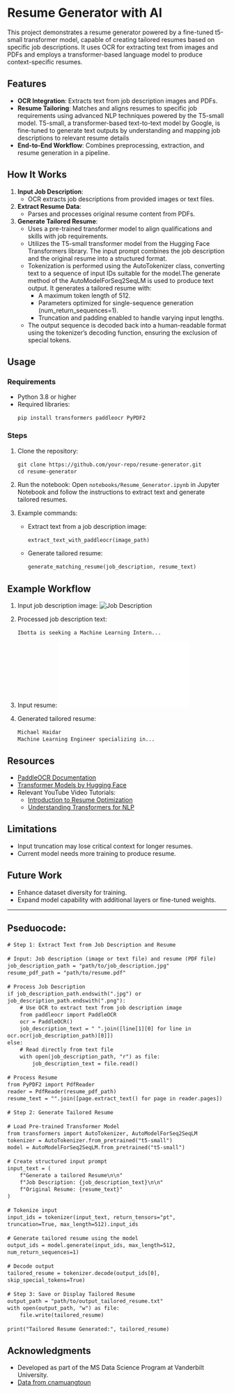 
# Resume Generator with AI

This project demonstrates a resume generator powered by a fine-tuned t5-small transformer model, capable of creating tailored resumes based on specific job descriptions. It uses OCR for extracting text from images and PDFs and employs a transformer-based language model to produce context-specific resumes.

## Features

- **OCR Integration**: Extracts text from job description images and PDFs.
- **Resume Tailoring**: Matches and aligns resumes to specific job requirements using advanced NLP techniques powered by the T5-small model. T5-small, a transformer-based text-to-text model by Google, is fine-tuned to generate text outputs by understanding and mapping job descriptions to relevant resume details
- **End-to-End Workflow**: Combines preprocessing, extraction, and resume generation in a pipeline.

## How It Works

1. **Input Job Description**:
    - OCR extracts job descriptions from provided images or text files.
2. **Extract Resume Data**:
    - Parses and processes original resume content from PDFs.
3. **Generate Tailored Resume**:
    - Uses a pre-trained transformer model to align qualifications and skills with job requirements.
    - Utilizes the T5-small transformer model from the Hugging Face Transformers library. The input prompt combines the job description and the original resume into a structured format.
    - Tokenization is performed using the AutoTokenizer class, converting text to a sequence of input IDs suitable for the model.The generate method of the AutoModelForSeq2SeqLM is used to produce text output. It generates a tailored resume with:
         - A maximum token length of 512.
         - Parameters optimized for single-sequence generation (num_return_sequences=1).
         - Truncation and padding enabled to handle varying input lengths.
   - The output sequence is decoded back into a human-readable format using the tokenizer’s decoding function, ensuring the exclusion of special tokens.

## Usage

### Requirements

- Python 3.8 or higher
- Required libraries:
  ```
  pip install transformers paddleocr PyPDF2
  ```

### Steps

1. Clone the repository:
   ```
   git clone https://github.com/your-repo/resume-generator.git
   cd resume-generator
   ```

2. Run the notebook:
   Open `notebooks/Resume_Generator.ipynb` in Jupyter Notebook and follow the instructions to extract text and generate tailored resumes.

3. Example commands:
   - Extract text from a job description image:
     ```python
     extract_text_with_paddleocr(image_path)
     ```

   - Generate tailored resume:
     ```python
     generate_matching_resume(job_description, resume_text)
     ```

## Example Workflow

1. Input job description image:
   ![Job Description](images/job_description_example.jpg)

2. Processed job description text:
   ```
   Ibotta is seeking a Machine Learning Intern...
   ```
3. Input resume:
   ![Resume](resources/Resume.pdf)
3. Generated tailored resume:
   ```
   Michael Haidar
   Machine Learning Engineer specializing in...
   ```

## Resources

- [PaddleOCR Documentation](https://github.com/PaddlePaddle/PaddleOCR)
- [Transformer Models by Hugging Face](https://huggingface.co/docs/transformers/index)
- Relevant YouTube Video Tutorials:
  - [Introduction to Resume Optimization](https://www.youtube.com/watch?v=dQw4w9WgXcQ)
  - [Understanding Transformers for NLP](https://www.youtube.com/watch?v=fNxaJsNG3-s)

## Limitations

- Input truncation may lose critical context for longer resumes.
- Current model needs more training to produce resume.


## Future Work

- Enhance dataset diversity for training.
- Expand model capability with additional layers or fine-tuned weights.

---
## Pseduocode:
```
# Step 1: Extract Text from Job Description and Resume

# Input: Job description (image or text file) and resume (PDF file)
job_description_path = "path/to/job_description.jpg"
resume_pdf_path = "path/to/resume.pdf"

# Process Job Description
if job_description_path.endswith(".jpg") or job_description_path.endswith(".png"):
    # Use OCR to extract text from job description image
    from paddleocr import PaddleOCR
    ocr = PaddleOCR()
    job_description_text = " ".join([line[1][0] for line in ocr.ocr(job_description_path)[0]])
else:
    # Read directly from text file
    with open(job_description_path, "r") as file:
        job_description_text = file.read()

# Process Resume
from PyPDF2 import PdfReader
reader = PdfReader(resume_pdf_path)
resume_text = "".join([page.extract_text() for page in reader.pages])

# Step 2: Generate Tailored Resume

# Load Pre-trained Transformer Model
from transformers import AutoTokenizer, AutoModelForSeq2SeqLM
tokenizer = AutoTokenizer.from_pretrained("t5-small")
model = AutoModelForSeq2SeqLM.from_pretrained("t5-small")

# Create structured input prompt
input_text = (
    f"Generate a tailored Resume\n\n"
    f"Job Description: {job_description_text}\n\n"
    f"Original Resume: {resume_text}"
)

# Tokenize input
input_ids = tokenizer(input_text, return_tensors="pt", truncation=True, max_length=512).input_ids

# Generate tailored resume using the model
output_ids = model.generate(input_ids, max_length=512, num_return_sequences=1)

# Decode output
tailored_resume = tokenizer.decode(output_ids[0], skip_special_tokens=True)

# Step 3: Save or Display Tailored Resume
output_path = "path/to/output_tailored_resume.txt"
with open(output_path, "w") as file:
    file.write(tailored_resume)

print("Tailored Resume Generated:", tailored_resume)

```

## Acknowledgments

- Developed as part of the MS Data Science Program at Vanderbilt University.
- [Data from cnamuangtoun](https://huggingface.co/datasets/cnamuangtoun/resume-job-description-fit)